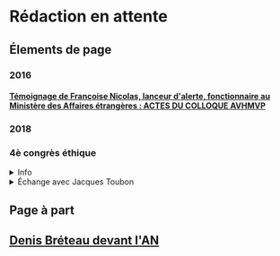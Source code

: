 # Rédaction en attente

## Élements de page

### 2016

#### [Témoignage de Françoise Nicolas, lanceur d'alerte, fonctionnaire au Ministère des Affaires étrangères : ACTES DU COLLOQUE AVHMVP](http://harcelement-violence.overblog.com/2016/08/temoignage-de-francoise-nicolas-lanceur-d-alerte-fonctionnaire-au-ministere-des-affaires-etrangeres-actes-du-colloque-avhmvp-juin-20)

### 2018
### <a id="4econgresethique"></a>4è congrès éthique
<details><summary>Info</summary>

* Date: 2018-03-30
* [piece](../pieces/identifiant/e1b9d831)

</details>

<details>
  <summary>Échange avec Jacques Toubon</summary>

* [piece](../pieces/identifiant/17dee7ea)
</details>

## Page à part

## [Denis Bréteau devant l'AN](breteau.md)
